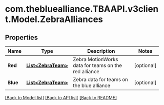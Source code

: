 
# com.thebluealliance.TBAAPI.v3client.Model.ZebraAlliances

## Properties

Name | Type | Description | Notes
------------ | ------------- | ------------- | -------------
**Red** | [**List&lt;ZebraTeam&gt;**](ZebraTeam.md) | Zebra MotionWorks data for teams on the red alliance | [optional] 
**Blue** | [**List&lt;ZebraTeam&gt;**](ZebraTeam.md) | Zebra data for teams on the blue alliance | [optional] 

[[Back to Model list]](../README.md#documentation-for-models)
[[Back to API list]](../README.md#documentation-for-api-endpoints)
[[Back to README]](../README.md)


